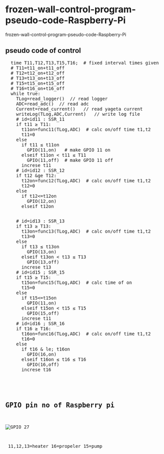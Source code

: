 # frozen-wall-control-program-pseudo-code-Raspberry-Pi

frozen-wall-control-program-pseudo-code-Raspberry-Pi

## pseudo code of control

<pre>
  time T11,T12,T13,T15,T16;  # fixed interval times given
  # T11=t11_on+t11_off
  # T12=t12_on+t12_off
  # T13=t13_on+t13_off
  # T15=t15_on+t15_off
  # T16=t16_on+t16_off
  while true:
    TLog=read_logger()  // read logger
    ADC=read_adc()  // read adc
    Current=read_current()   // read yageta current
    writeLog(TLog,ADC,Current)   // write log file
    # id=id11 : SSR_11
    if t11 &ge; T11:
      t11on=func11(TLog,ADC)  # calc on/off time t1,t2
      t11=0
    else
      if t11 &le; t11on
        GPIO(11,on)   # make GPIO 11 on
      elseif t11on &lt; t11 &le; T11
        GPIO(11,off)  # make GPIO 11 off
      increse t11
    # id=id12 : SSR_12
    if t12 &ge T12:
      t12on=func12(TLog,ADC)  # calc on/off time t1,t2
      t12=0
    else
      if t12<=t12on
        GPIO(12,on)
      elseif t12on<t12<=T12
        GPIO(12,off)
      increse t12
</pre>

<pre>
    # id=id13 : SSR_13
    if t13 &ge; T13:
      t13on=func13(TLog,ADC)  # calc on/off time t1,t2
      t13=0
    else
      if t13 &le; t13on
        GPIO(13,on)
      elseif t13on &lt; t13 &le; T13
        GPIO(13,off)
      increse t13
    # id=id15 ; SSR_15
    if t15 &ge; T15:
      t15on=func15(TLog,ADC)  # calc time of on
      t15=0
    else
      if t15<=t15on
        GPIO(11,on)
      elseif t15on &lt; t15 &le; T15
        GPIO(15,off)
      increse t11
    # id=id16 ; SSR_16
    if t16 &ge; T16:
      t16on=func16(TLog,ADC)  # calc on/off time t1,t2
      t16=0
    else
      if t16 & le; t16on
        GPIO(16,on)
      elseif t16on &le; t16 &le; T16
        GPIO(16,off)
      increse t16

</pre>

## GPIO pin no of Raspberry pi

![GPIO 27](https://github.com/chibaf/rozen-wall-control-program-pseudo-code-Raspberry-Pi/assets/1296728/80a3d6c9-122e-4ed4-9d26-1e6abda28791)

￼11,12,13=heater   16=propeler    15=pump
